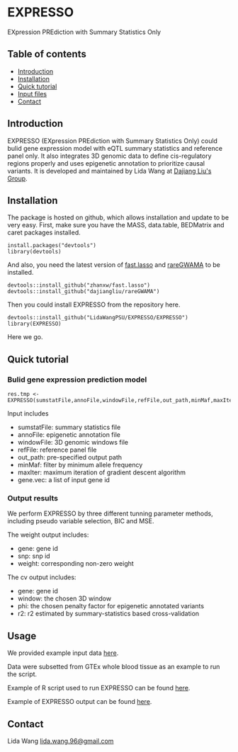 # EXPRESSO
EXpression PREdiction with Summary Statistics Only 

## Table of contents
* [Introduction](#Introduction)
* [Installation](#Installation)
* [Quick tutorial](#Quick_tutorial)
* [Input files](#Input_files)
* [Contact](#Contact)

## Introduction
EXPRESSO (EXpression PREdiction with Summary Statistics Only) could bulid gene expression model with eQTL summary statistics and reference panel only. It also integrates 3D genomic data to define cis-regulatory regions properly and uses epigenetic annotation to prioritize causal variants. It is developed and maintained by Lida Wang at [Dajiang Liu's Group](https://dajiangliu.blog).

## Installation
The package is hosted on github, which allows installation and update to be very easy. First, make sure you have the MASS, data.table, BEDMatrix and caret packages installed.

```
install.packages("devtools")
library(devtools)
```
And also, you need the latest version of [fast.lasso](https://github.com/zhanxw/fast.lasso) and [rareGWAMA](https://github.com/dajiangliu/rareGWAMA) to be installed.

```
devtools::install_github("zhanxw/fast.lasso")
devtools::install_github("dajiangliu/rareGWAMA")
```
Then you could install EXPRESSO from the repository here.

```
devtools::install_github("LidaWangPSU/EXPRESSO/EXPRESSO")
library(EXPRESSO)
```
Here we go.

## Quick tutorial
### Bulid gene expression prediction model
```
res.tmp <- EXPRESSO(sumstatFile,annoFile,windowFile,refFile,out_path,minMaf,maxIter,gene.vec,append=F)
```
Input includes
* sumstatFile: summary statistics file
* annoFile: epigenetic annotation file 
* windowFile: 3D genomic windows file
* refFile: reference panel file 
* out_path: pre-specified output path
* minMaf: filter by minimum allele frequency
* maxIter: maximum iteration of gradient descent algorithm
* gene.vec: a list of input gene id

### Output results
We perform EXPRESSO by three different tunning parameter methods, including pseudo variable selection, BIC and MSE.

The weight output includes:
* gene: gene id
* snp: snp id
* weight: corresponding non-zero weight

The cv output includes:
* gene: gene id
* window: the chosen 3D window
* phi: the chosen penalty factor for epigenetic annotated variants
* r2: r2 estimated by summary-statistics based cross-validation


## Usage
We provided example input data [here](https://github.com/LidaWangPSU/EXPRESSO/tree/main/example_data).

Data were subsetted from GTEx whole blood tissue as an example to run the script.

Example of R script used to run EXPRESSO can be found [here](https://github.com/LidaWangPSU/EXPRESSO/blob/main/example_data/example.code.R).

Example of EXPRESSO output can be found [here](https://github.com/LidaWangPSU/EXPRESSO/blob/main/example_data/example.code.R).


## Contact
Lida Wang [lida.wang.96@gmail.com](lida.wang.96@gmail.com)
